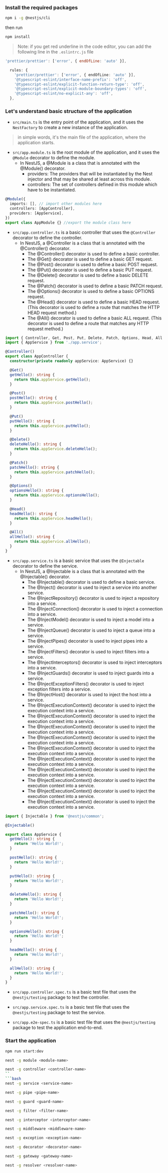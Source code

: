 ### Install the required packages
```bash
npm i -g @nestjs/cli
```
then run
```bash
npm install
```
> Note: if you get red underline in the code editor, you can add the following line in the `.eslintrc.js` file
```js
'prettier/prettier': ['error', { endOfLine: 'auto' }],
```
```ts
  rules: {
    'prettier/prettier': ['error', { endOfLine: 'auto' }],
    '@typescript-eslint/interface-name-prefix': 'off',
    '@typescript-eslint/explicit-function-return-type': 'off',
    '@typescript-eslint/explicit-module-boundary-types': 'off',
    '@typescript-eslint/no-explicit-any': 'off',
  },
```

### Let's understand basic structure of the application

- `src/main.ts` is the entry point of the application, and it uses the `NestFactory` to create a new instance of the application.
 > in simple words, it's the main file of the application, where the application starts.

- `src/app.module.ts` is the root module of the application, and it uses the `@Module` decorator to define the module.
   - In NestJS, a @Module is a class that is annotated with the @Module() decorator.
     - providers: The providers that will be instantiated by the Nest injector and that may be shared at least across this module.
     - controllers: The set of controllers defined in this module which have to be instantiated.
   
```ts
@Module({
  imports: [], // import other modules here
  controllers: [AppController],
  providers: [AppService],
})
export class AppModule {} //export the module class here
```
- `src/app.controller.ts` is a basic controller that uses the `@Controller` decorator to define the controller.
  - In NestJS, a @Controller is a class that is annotated with the @Controller() decorator.
    - The @Controller() decorator is used to define a basic controller.
    - The @Get() decorator is used to define a basic GET request.
    - The @Post() decorator is used to define a basic POST request.
    - The @Put() decorator is used to define a basic PUT request.
    - The @Delete() decorator is used to define a basic DELETE request.
    - The @Patch() decorator is used to define a basic PATCH request.
    - The @Options() decorator is used to define a basic OPTIONS request.
    - The @Head() decorator is used to define a basic HEAD request. (This decorator is used to define a route that matches the HTTP HEAD request method.)
    - The @All() decorator is used to define a basic ALL request. (This decorator is used to define a route that matches any HTTP request method.)

```ts
import { Controller, Get, Post, Put, Delete, Patch, Options, Head, All } from '@nestjs/common';
import { AppService } from './app.service';

@Controller()
export class AppController {
  constructor(private readonly appService: AppService) {}

  @Get()
  getHello(): string {
    return this.appService.getHello();
  }

  @Post()
  postHello(): string {
    return this.appService.postHello();
  }

  @Put()
  putHello(): string {
    return this.appService.putHello();
  }

  @Delete()
  deleteHello(): string {
    return this.appService.deleteHello();
  }

  @Patch()
  patchHello(): string {
    return this.appService.patchHello();
  }

  @Options()
  optionsHello(): string {
    return this.appService.optionsHello();
  }

  @Head()
  headHello(): string {
    return this.appService.headHello();
  }

  @All()
  allHello(): string {
    return this.appService.allHello();
  }
}

```

- `src/app.service.ts` is a basic service that uses the `@Injectable` decorator to define the service.
  - In NestJS, a @Injectable is a class that is annotated with the @Injectable() decorator.
    - The @Injectable() decorator is used to define a basic service.
    - The @Inject() decorator is used to inject a service into another service.
    - The @InjectRepository() decorator is used to inject a repository into a service.
    - The @InjectConnection() decorator is used to inject a connection into a service.
    - The @InjectModel() decorator is used to inject a model into a service.
    - The @InjectQueue() decorator is used to inject a queue into a service.
    - The @InjectPipes() decorator is used to inject pipes into a service.
    - The @InjectFilters() decorator is used to inject filters into a service.
    - The @InjectInterceptors() decorator is used to inject interceptors into a service.
    - The @InjectGuards() decorator is used to inject guards into a service.
    - The @InjectExceptionFilters() decorator is used to inject exception filters into a service.
    - The @InjectHost() decorator is used to inject the host into a service.
    - The @InjectExecutionContext() decorator is used to inject the execution context into a service.
    - The @InjectExecutionContext() decorator is used to inject the execution context into a service.
    - The @InjectExecutionContext() decorator is used to inject the execution context into a service.
    - The @InjectExecutionContext() decorator is used to inject the execution context into a service.
    - The @InjectExecutionContext() decorator is used to inject the execution context into a service.
    - The @InjectExecutionContext() decorator is used to inject the execution context into a service.
    - The @InjectExecutionContext() decorator is used to inject the execution context into a service.
    - The @InjectExecutionContext() decorator is used to inject the execution context into a service.
    - The @InjectExecutionContext() decorator is used to inject the execution context into a service.
    - The @InjectExecutionContext() decorator is used to inject the execution context into a service.

```ts
import { Injectable } from '@nestjs/common';

@Injectable()  

export class AppService {
  getHello(): string {
    return 'Hello World!';
  }

  postHello(): string {
    return 'Hello World!';
  }

  putHello(): string {
    return 'Hello World!';
  }

  deleteHello(): string {
    return 'Hello World!';
  }

  patchHello(): string {
    return 'Hello World!';
  }

  optionsHello(): string {
    return 'Hello World!';
  }

  headHello(): string {
    return 'Hello World!';
  }

  allHello(): string {
    return 'Hello World!';
  }
}

```

- `src/app.controller.spec.ts` is a basic test file that uses the `@nestjs/testing` package to test the controller.

- `src/app.service.spec.ts` is a basic test file that uses the `@nestjs/testing` package to test the service.

- `src/app.e2e-spec.ts` is a basic test file that uses the `@nestjs/testing` package to test the application end-to-end.

### Start the application
```bash
npm run start:dev
```

```bash
nest -g module <module-name>
```
```bash
nest -g controller <controller-name>
``
```bash
nest -g service <service-name>
```
```bash
nest -g pipe <pipe-name>
```
```bash
nest -g guard <guard-name>
```
```bash
nest -g filter <filter-name>
```
```bash
nest -g interceptor <interceptor-name>
```
```bash
nest -g middleware <middleware-name>
```
```bash
nest -g exception <exception-name>
```
```bash
nest -g decorator <decorator-name>
```
```bash
nest -g gateway <gateway-name>
```
```bash
nest -g resolver <resolver-name>
```


